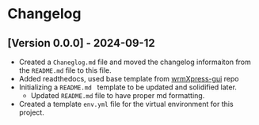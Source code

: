 # Changelog

## [Version 0.0.0] - 2024-09-12
- Created a `Chaneglog.md` file and moved the changelog informaiton from the `README.md` file to this file. 
- Added readthedocs, used base template from [wrmXpress-gui](https://github.com/wheelerlab-uwec/wrmXpress-gui) repo
- Initializing a `README.md ` template to be updated and solidified later.
  - Updated `README.md` file to have proper md formatting. 
- Created a template `env.yml` file for the virtual environment for this project.